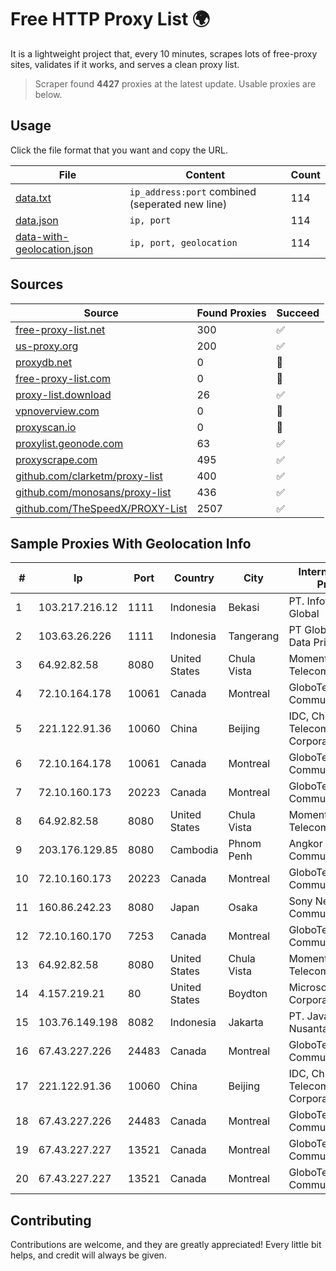 
# Free HTTP Proxy List 🌍

It is a lightweight project that, every 10 minutes, scrapes lots of free-proxy sites, validates if it works, and serves a clean proxy list.


> Scraper found **4427** proxies at the latest update. Usable proxies are below.

## Usage

Click the file format that you want and copy the URL.


|File|Content|Count|
|----|-------|-----|
|[data.txt](https://raw.githubusercontent.com/themiralay/Proxy-List-World/master/data.txt)|`ip_address:port` combined (seperated new line)|114|
|[data.json](https://raw.githubusercontent.com/themiralay/Proxy-List-World/master/data.json)|`ip, port`|114|
|[data-with-geolocation.json](https://raw.githubusercontent.com/themiralay/Proxy-List-World/master/data-with-geolocation.json)|`ip, port, geolocation`|114|

## Sources

|Source|Found Proxies|Succeed|
|------|-------------|-------|
|[free-proxy-list.net](https://free-proxy-list.net)|300|✅|
|[us-proxy.org](https://www.us-proxy.org)|200|✅|
|[proxydb.net](http://proxydb.net)|0|🚫|
|[free-proxy-list.com](https://free-proxy-list.com/?page=&port=&type%5B%5D=http&type%5B%5D=https&up_time=0&search=Search)|0|🚫|
|[proxy-list.download](https://www.proxy-list.download/HTTP)|26|✅|
|[vpnoverview.com](https://vpnoverview.com/privacy/anonymous-browsing/free-proxy-servers)|0|🚫|
|[proxyscan.io](https://www.proxyscan.io)|0|🚫|
|[proxylist.geonode.com](https://proxylist.geonode.com/api/proxy-list?limit=300&page=1&sort_by=lastChecked&sort_type=desc&protocols=http,https)|63|✅|
|[proxyscrape.com](https://api.proxyscrape.com/v2/?request=displayproxies&protocol=http&timeout=10000&country=all&ssl=all&anonymity=all)|495|✅|
|[github.com/clarketm/proxy-list](https://raw.githubusercontent.com/clarketm/proxy-list/master/proxy-list-raw.txt)|400|✅|
|[github.com/monosans/proxy-list](https://raw.githubusercontent.com/monosans/proxy-list/main/proxies/http.txt)|436|✅|
|[github.com/TheSpeedX/PROXY-List](https://raw.githubusercontent.com/TheSpeedX/PROXY-List/master/http.txt)|2507|✅|


## Sample Proxies With Geolocation Info

|#|Ip|Port|Country|City|Internet Service Provider|
|-|--|----|-------|----|-------------------------|
|1|103.217.216.12|1111|Indonesia|Bekasi|PT. Infotama Lintas Global|
|2|103.63.26.226|1111|Indonesia|Tangerang|PT Global Media Data Prima|
|3|64.92.82.58|8080|United States|Chula Vista|Momentum Telecom, Inc.|
|4|72.10.164.178|10061|Canada|Montreal|GloboTech Communications|
|5|221.122.91.36|10060|China|Beijing|IDC, China Telecommunications Corporation|
|6|72.10.164.178|10061|Canada|Montreal|GloboTech Communications|
|7|72.10.160.173|20223|Canada|Montreal|GloboTech Communications|
|8|64.92.82.58|8080|United States|Chula Vista|Momentum Telecom, Inc.|
|9|203.176.129.85|8080|Cambodia|Phnom Penh|Angkor Data Communication|
|10|72.10.160.173|20223|Canada|Montreal|GloboTech Communications|
|11|160.86.242.23|8080|Japan|Osaka|Sony Network Communications Inc|
|12|72.10.160.170|7253|Canada|Montreal|GloboTech Communications|
|13|64.92.82.58|8080|United States|Chula Vista|Momentum Telecom, Inc.|
|14|4.157.219.21|80|United States|Boydton|Microsoft Corporation|
|15|103.76.149.198|8082|Indonesia|Jakarta|PT. Java Digital Nusantara|
|16|67.43.227.226|24483|Canada|Montreal|GloboTech Communications|
|17|221.122.91.36|10060|China|Beijing|IDC, China Telecommunications Corporation|
|18|67.43.227.226|24483|Canada|Montreal|GloboTech Communications|
|19|67.43.227.227|13521|Canada|Montreal|GloboTech Communications|
|20|67.43.227.227|13521|Canada|Montreal|GloboTech Communications|



## Contributing

Contributions are welcome, and they are greatly appreciated! Every
little bit helps, and credit will always be given.

